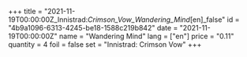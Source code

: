 +++
title = "2021-11-19T00:00:00Z_Innistrad:_Crimson_Vow_Wandering_Mind_[en]_false"
id = "4b9a1096-6313-4245-be18-1588c219b842"
date = "2021-11-19T00:00:00Z"
name = "Wandering Mind"
lang = ["en"]
price = "0.11"
quantity = 4
foil = false
set = "Innistrad: Crimson Vow"
+++
